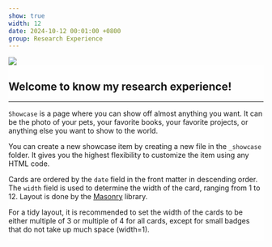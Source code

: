 ```yaml
---
show: true
width: 12
date: 2024-10-12 00:01:00 +0800
group: Research Experience
---
```

<div>
    <img data-src="{{ 'assets/images/covers/cover1.jpg' | relative_url }}" class="lazy w-100 rounded-sm" src="{{ '/assets/images/empty_300x200.png' | relative_url }}">
  <div class="card-img-overlay" style="overflow: scroll; background: rgb(255,255,255,0.8)">
        <h2 class="p-4">Welcome to know my research experience!</h2>
        <hr />
        <p>
            <code>Showcase</code> is a page where you can show off almost anything you want. It can be the photo of your pets, your favorite books, your favorite projects, or anything else you want to show to the world.
        </p>
        <p>
            You can create a new showcase item by creating a new file in the <code>_showcase</code> folder. It gives you the highest flexibility to customize the item using any HTML code.
        </p>
        <p>
            Cards are ordered by the <code>date</code> field in the front matter in descending order. The <code>width</code> field is used to determine the width of the card, ranging from 1 to 12.
            Layout is done by the <a href="https://masonry.desandro.com/" target="_blank">Masonry</a> library.
        </p>
        <p>
            For a tidy layout, it is recommended to set the width of the cards to be either multiple of 3 or multiple of 4 for all cards, except for small badges that do not take up much space (width=1).
        </p>
  </div>
</div>
